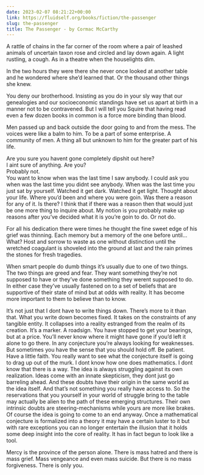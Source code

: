 ```yaml
---
date: 2023-02-07 08:21:22+00:00
link: https://fluidself.org/books/fiction/the-passenger
slug: the-passenger
title: The Passenger - by Cormac McCarthy
---
```


A rattle of chains in the far corner of the room where a pair of leashed animals of uncertain taxon rose and circled and lay down again. A light rustling, a cough. As in a theatre when the houselights dim.

In the two hours they were there she never once looked at another table and he wondered where she’d learned that. Or the thousand other things she knew.

You deny our brotherhood. Insisting as you do in your sly way that our genealogies and our socioeconomic standings have set us apart at birth in a manner not to be contravened. But I will tell you Squire that having read even a few dozen books in common is a force more binding than blood.

Men passed up and back outside the door going to and from the mess. The voices were like a balm to him. To be a part of some enterprise. A community of men. A thing all but unknown to him for the greater part of his life.

Are you sure you havent gone completely dipshit out here?  
I aint sure of anything. Are you?  
Probably not.  
You want to know when was the last time I saw anybody. I could ask you when was the last time you didnt see anybody. When was the last time you just sat by yourself. Watched it get dark. Watched it get light. Thought about your life. Where you’d been and where you were goin. Was there a reason for any of it. Is there? I think that if there was a reason then that would just be one more thing to inquire about. My notion is you probably make up reasons after you’ve decided what it is you’re goin to do. Or not do.

For all his dedication there were times he thought the fine sweet edge of his grief was thinning. Each memory but a memory of the one before until… What? Host and sorrow to waste as one without distinction until the wretched coagulant is shoveled into the ground at last and the rain primes the stones for fresh tragedies.

When smart people do dumb things it’s usually due to one of two things. The two things are greed and fear. They want something they’re not supposed to have or they’ve done something they werent supposed to do. In either case they’ve usually fastened on to a set of beliefs that are supportive of their state of mind but at odds with reality. It has become more important to them to believe than to know.

It’s not just that I dont have to write things down. There’s more to it than that. What you write down becomes fixed. It takes on the constraints of any tangible entity. It collapses into a reality estranged from the realm of its creation. It’s a marker. A roadsign. You have stopped to get your bearings, but at a price. You’ll never know where it might have gone if you’d left it alone to go there. In any conjecture you’re always looking for weaknesses. But sometimes you have the sense that you should hold off. Be patient. Have a little faith. You really want to see what the conjecture itself is going to drag up out of the murk. I dont know how one does mathematics. I dont know that there is a way. The idea is always struggling against its own realization. Ideas come with an innate skepticism, they dont just go barreling ahead. And these doubts have their origin in the same world as the idea itself. And that’s not something you really have access to. So the reservations that you yourself in your world of struggle bring to the table may actually be alien to the path of these emerging structures. Their own intrinsic doubts are steering-mechanisms while yours are more like brakes. Of course the idea is going to come to an end anyway. Once a mathematical conjecture is formalized into a theory it may have a certain luster to it but with rare exceptions you can no longer entertain the illusion that it holds some deep insight into the core of reality. It has in fact begun to look like a tool.

Mercy is the province of the person alone. There is mass hatred and there is mass grief. Mass vengeance and even mass suicide. But there is no mass forgiveness. There is only you.
